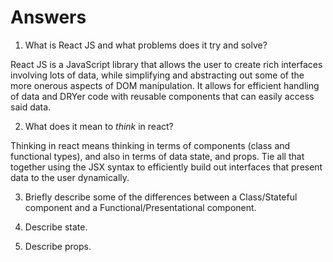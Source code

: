 # Answers

1.  What is React JS and what problems does it try and solve?

React JS is a JavaScript library that allows the user to create rich interfaces
involving lots of data, while simplifying and abstracting out some of the more
onerous aspects of DOM manipulation. It allows for efficient handling of data
and DRYer code with reusable components that can easily access said data.

2.  What does it mean to _think_ in react?

Thinking in react means thinking in terms of components (class and functional
types), and also in terms of data state, and props. Tie all that together
using the JSX syntax to efficiently build out interfaces that present data
to the user dynamically.

3.  Briefly describe some of the differences between a Class/Stateful component and a Functional/Presentational component.

4.  Describe state.

5.  Describe props.
